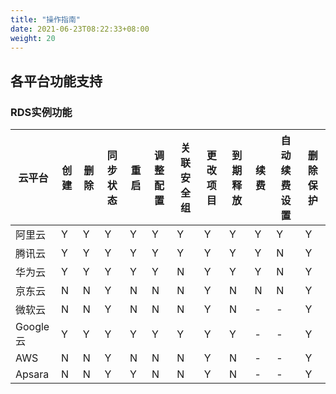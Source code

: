 ```yaml
---
title: "操作指南"
date: 2021-06-23T08:22:33+08:00
weight: 20
---
```


## 各平台功能支持

### RDS实例功能
| 云平台   | 创建    | 删除 | 同步状态 | 重启 | 调整配置 | 关联安全组 | 更改项目 | 到期释放 | 续费 | 自动续费设置 | 删除保护 |
| -------- | ------- | ---- | -------- | ---- | -------- | ---------  | -------- | -------- | ---- | ------------ | -------- |
| 阿里云   | Y       | Y    | Y        | Y    | Y        | Y          | Y        | Y        | Y    | Y            |  Y       |
| 腾讯云   | Y       | Y    | Y        | Y    | Y        | Y          | Y        | Y        | Y    | N            |  Y       |
| 华为云   | Y       | Y    | Y        | Y    | Y        | N          | Y        | Y        | Y    | N            |  Y       |
| 京东云   | N       | N    | Y        | N    | N        | N          | Y        | N        | N    | N            |  Y       |
| 微软云   | N       | N    | Y        | N    | N        | N          | Y        | N        | -    | -            |  Y       |
| Google云 | Y       | Y    | Y        | Y    | Y        | Y          | Y        | Y        | -    | -            |  Y       |
| AWS      | N       | N    | Y        | N    | N        | N          | Y        | N        | -    | -            |  Y       |
| Apsara   | N       | N    | Y        | Y    | N        | N          | Y        | N        | -    | -            |  Y       |

